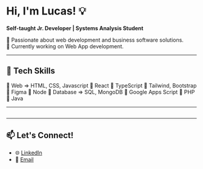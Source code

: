 # Hi, I'm Lucas! 💡
**Self-taught Jr. Developer | Systems Analysis Student**  

🚀 Passionate about web development and business software solutions.  
🎯 Currently working on Web App development. 

---

## 🤖 **Tech Skills**  
🔹 Web => HTML, CSS, Javascript
🔹 React
🔹 TypeScript
🔹 Tailwind, Bootstrap
🔹 Figma
🔹 Node
🔹 Database => SQL, MongoDB
🔹 Google Apps Script
🔹 PHP
🔹 Java

---

## 

---

## 📫 **Let's Connect!**  
- 🌐 [LinkedIn](https://www.linkedin.com/in/lucasruiz0101)  
- 📧 [Email](mailto:tucorreo@example.com)  
